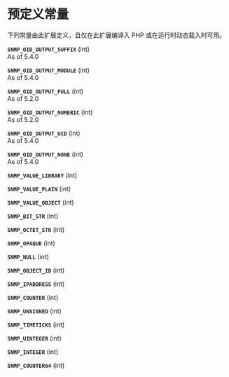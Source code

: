 预定义常量
==========

下列常量由此扩展定义，且仅在此扩展编译入 PHP 或在运行时动态载入时可用。

**`SNMP_OID_OUTPUT_SUFFIX`** (<span class="type">int</span>)  
<span class="simpara"> As of 5.4.0 </span>

**`SNMP_OID_OUTPUT_MODULE`** (<span class="type">int</span>)  
<span class="simpara"> As of 5.4.0 </span>

**`SNMP_OID_OUTPUT_FULL`** (<span class="type">int</span>)  
<span class="simpara"> As of 5.2.0 </span>

**`SNMP_OID_OUTPUT_NUMERIC`** (<span class="type">int</span>)  
<span class="simpara"> As of 5.2.0 </span>

**`SNMP_OID_OUTPUT_UCD`** (<span class="type">int</span>)  
<span class="simpara"> As of 5.4.0 </span>

**`SNMP_OID_OUTPUT_NONE`** (<span class="type">int</span>)  
<span class="simpara"> As of 5.4.0 </span>

<!-- -->

**`SNMP_VALUE_LIBRARY`** (<span class="type">int</span>)  
<span class="simpara"> </span>

**`SNMP_VALUE_PLAIN`** (<span class="type">int</span>)  
<span class="simpara"> </span>

**`SNMP_VALUE_OBJECT`** (<span class="type">int</span>)  
<span class="simpara"> </span>

<!-- -->

**`SNMP_BIT_STR`** (<span class="type">int</span>)  
<span class="simpara"> </span>

**`SNMP_OCTET_STR`** (<span class="type">int</span>)  
<span class="simpara"> </span>

**`SNMP_OPAQUE`** (<span class="type">int</span>)  
<span class="simpara"> </span>

**`SNMP_NULL`** (<span class="type">int</span>)  
<span class="simpara"> </span>

**`SNMP_OBJECT_ID`** (<span class="type">int</span>)  
<span class="simpara"> </span>

**`SNMP_IPADDRESS`** (<span class="type">int</span>)  
<span class="simpara"> </span>

**`SNMP_COUNTER`** (<span class="type">int</span>)  
<span class="simpara"> </span>

**`SNMP_UNSIGNED`** (<span class="type">int</span>)  
<span class="simpara"> </span>

**`SNMP_TIMETICKS`** (<span class="type">int</span>)  
<span class="simpara"> </span>

**`SNMP_UINTEGER`** (<span class="type">int</span>)  
<span class="simpara"> </span>

**`SNMP_INTEGER`** (<span class="type">int</span>)  
<span class="simpara"> </span>

**`SNMP_COUNTER64`** (<span class="type">int</span>)  
<span class="simpara"> </span>
